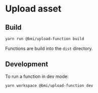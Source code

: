 # Upload asset

## Build

```bash
yarn run @bmi/upload-function build
```

Functions are build into the `dist` directory.

## Development

To run a function in dev mode:

```bash
yarn workspace @bmi/upload-function dev
```
